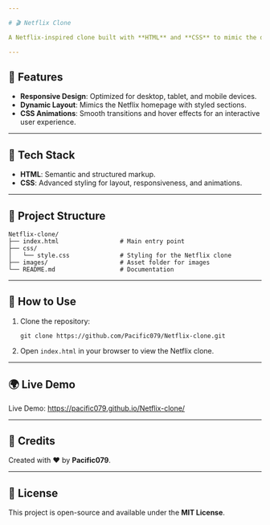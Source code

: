 ```yaml
---

# 🎬 Netflix Clone

A Netflix-inspired clone built with **HTML** and **CSS** to mimic the design and functionality of the popular streaming platform.

---
```


## 🌟 Features
- **Responsive Design**: Optimized for desktop, tablet, and mobile devices.
- **Dynamic Layout**: Mimics the Netflix homepage with styled sections.
- **CSS Animations**: Smooth transitions and hover effects for an interactive user experience.

---

## 🔧 Tech Stack
- **HTML**: Semantic and structured markup.
- **CSS**: Advanced styling for layout, responsiveness, and animations.

---

## 📂 Project Structure
```
Netflix-clone/
├── index.html                 # Main entry point
├── css/
│   └── style.css              # Styling for the Netflix clone
├── images/                    # Asset folder for images
└── README.md                  # Documentation
```

---

## 🚀 How to Use
1. Clone the repository:
   ```
   git clone https://github.com/Pacific079/Netflix-clone.git
   ```
2. Open `index.html` in your browser to view the Netflix clone.

---

## 🌍 Live Demo
Live Demo: https://pacific079.github.io/Netflix-clone/

---

## 🙌 Credits
Created with ❤️ by **Pacific079**.

---

## 📜 License
This project is open-source and available under the **MIT License**.
